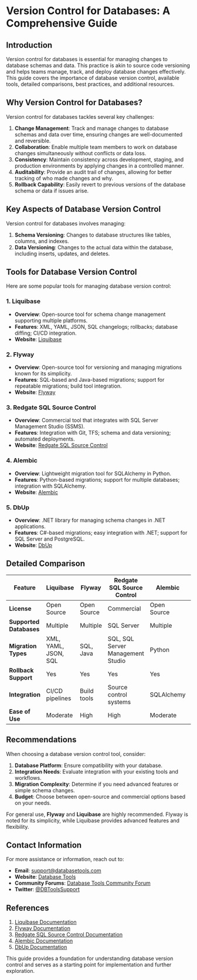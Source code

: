 # Version Control for Databases: A Comprehensive Guide

## Introduction
Version control for databases is essential for managing changes to database schemas and data. This practice is akin to source code versioning and helps teams manage, track, and deploy database changes effectively. This guide covers the importance of database version control, available tools, detailed comparisons, best practices, and additional resources.

## Why Version Control for Databases?
Version control for databases tackles several key challenges:
1. **Change Management**: Track and manage changes to database schemas and data over time, ensuring changes are well-documented and reversible.
2. **Collaboration**: Enable multiple team members to work on database changes simultaneously without conflicts or data loss.
3. **Consistency**: Maintain consistency across development, staging, and production environments by applying changes in a controlled manner.
4. **Auditability**: Provide an audit trail of changes, allowing for better tracking of who made changes and why.
5. **Rollback Capability**: Easily revert to previous versions of the database schema or data if issues arise.

## Key Aspects of Database Version Control
Version control for databases involves managing:
1. **Schema Versioning**: Changes to database structures like tables, columns, and indexes.
2. **Data Versioning**: Changes to the actual data within the database, including inserts, updates, and deletes.

## Tools for Database Version Control
Here are some popular tools for managing database version control:

### 1. Liquibase
- **Overview**: Open-source tool for schema change management supporting multiple platforms.
- **Features**: XML, YAML, JSON, SQL changelogs; rollbacks; database diffing; CI/CD integration.
- **Website**: [Liquibase](https://www.liquibase.com)

### 2. Flyway
- **Overview**: Open-source tool for versioning and managing migrations known for its simplicity.
- **Features**: SQL-based and Java-based migrations; support for repeatable migrations; build tool integration.
- **Website**: [Flyway](https://flywaydb.org)

### 3. Redgate SQL Source Control
- **Overview**: Commercial tool that integrates with SQL Server Management Studio (SSMS).
- **Features**: Integration with Git, TFS; schema and data versioning; automated deployments.
- **Website**: [Redgate SQL Source Control](https://www.red-gate.com/products/sql-development/sql-source-control/)

### 4. Alembic
- **Overview**: Lightweight migration tool for SQLAlchemy in Python.
- **Features**: Python-based migrations; support for multiple databases; integration with SQLAlchemy.
- **Website**: [Alembic](https://alembic.sqlalchemy.org)

### 5. DbUp
- **Overview**: .NET library for managing schema changes in .NET applications.
- **Features**: C#-based migrations; easy integration with .NET; support for SQL Server and PostgreSQL.
- **Website**: [DbUp](https://github.com/DbUp/DbUp)

## Detailed Comparison

| Feature                      | Liquibase | Flyway | Redgate SQL Source Control | Alembic | DbUp |
|------------------------------|-----------|--------|----------------------------|---------|------|
| **License**                  | Open Source | Open Source | Commercial                 | Open Source | Open Source |
| **Supported Databases**      | Multiple   | Multiple | SQL Server                 | Multiple | SQL Server, PostgreSQL |
| **Migration Types**          | XML, YAML, JSON, SQL | SQL, Java | SQL, SQL Server Management Studio | Python | C# |
| **Rollback Support**         | Yes       | Yes    | Yes                        | Yes     | No   |
| **Integration**              | CI/CD pipelines | Build tools | Source control systems | SQLAlchemy | .NET applications |
| **Ease of Use**              | Moderate  | High   | High                       | Moderate | Moderate |

## Recommendations
When choosing a database version control tool, consider:
1. **Database Platform**: Ensure compatibility with your database.
2. **Integration Needs**: Evaluate integration with your existing tools and workflows.
3. **Migration Complexity**: Determine if you need advanced features or simple schema changes.
4. **Budget**: Choose between open-source and commercial options based on your needs.

For general use, **Flyway** and **Liquibase** are highly recommended. Flyway is noted for its simplicity, while Liquibase provides advanced features and flexibility.

## Contact Information
For more assistance or information, reach out to:
- **Email**: support@databasetools.com
- **Website**: [Database Tools](http://www.databasetools.com)
- **Community Forums**: [Database Tools Community Forum](http://forum.databasetools.com)
- **Twitter**: [@DBToolsSupport](https://twitter.com/DBToolsSupport)

## References
1. [Liquibase Documentation](https://docs.liquibase.com)
2. [Flyway Documentation](https://flywaydb.org/documentation/)
3. [Redgate SQL Source Control Documentation](https://www.red-gate.com/products/sql-development/sql-source-control/documentation)
4. [Alembic Documentation](https://alembic.sqlalchemy.org/en/latest/)
5. [DbUp Documentation](https://dbup.readthedocs.io/en/latest/)

This guide provides a foundation for understanding database version control and serves as a starting point for implementation and further exploration.
